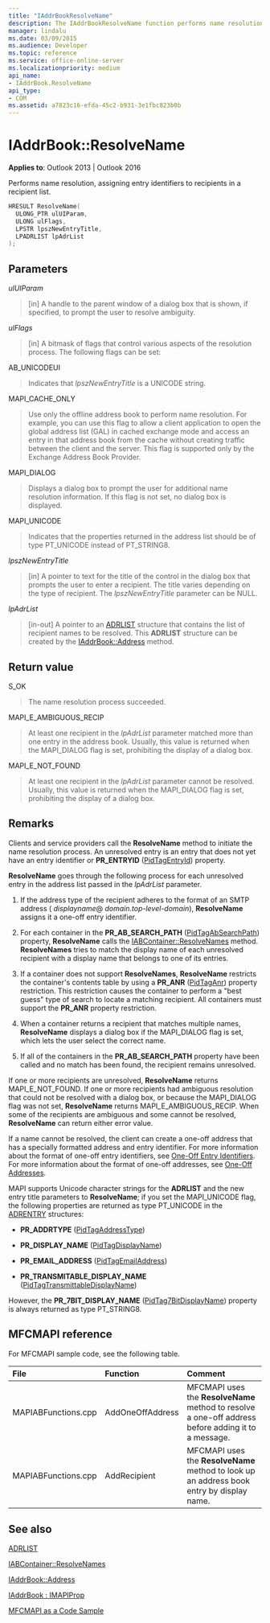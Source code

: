 ```yaml
---
title: "IAddrBookResolveName"
description: The IAddrBookResolveName function performs name resolution, assigning entry identifiers to recipients in a recipient list.
manager: lindalu
ms.date: 03/09/2015
ms.audience: Developer
ms.topic: reference
ms.service: office-online-server
ms.localizationpriority: medium
api_name:
- IAddrBook.ResolveName
api_type:
- COM
ms.assetid: a7823c16-efda-45c2-b931-3e1fbc823b0b
---
```


# IAddrBook::ResolveName

  
  
**Applies to**: Outlook 2013 | Outlook 2016 
  
Performs name resolution, assigning entry identifiers to recipients in a recipient list.
  
```cpp
HRESULT ResolveName(
  ULONG_PTR ulUIParam,
  ULONG ulFlags,
  LPSTR lpszNewEntryTitle,
  LPADRLIST lpAdrList
);
```

## Parameters

 _ulUIParam_
  
> [in] A handle to the parent window of a dialog box that is shown, if specified, to prompt the user to resolve ambiguity.
    
 _ulFlags_
  
> [in] A bitmask of flags that control various aspects of the resolution process. The following flags can be set:
    
AB_UNICODEUI
  
> Indicates that  _lpszNewEntryTitle_ is a UNICODE string. 
    
MAPI_CACHE_ONLY
  
> Use only the offline address book to perform name resolution. For example, you can use this flag to allow a client application to open the global address list (GAL) in cached exchange mode and access an entry in that address book from the cache without creating traffic between the client and the server. This flag is supported only by the Exchange Address Book Provider.
    
MAPI_DIALOG 
  
> Displays a dialog box to prompt the user for additional name resolution information. If this flag is not set, no dialog box is displayed. 
    
MAPI_UNICODE 
  
> Indicates that the properties returned in the address list should be of type PT_UNICODE instead of PT_STRING8. 
    
 _lpszNewEntryTitle_
  
> [in] A pointer to text for the title of the control in the dialog box that prompts the user to enter a recipient. The title varies depending on the type of recipient. The  _lpszNewEntryTitle_ parameter can be NULL. 
    
 _lpAdrList_
  
> [in-out] A pointer to an [ADRLIST](adrlist.md) structure that contains the list of recipient names to be resolved. This **ADRLIST** structure can be created by the [IAddrBook::Address](iaddrbook-address.md) method. 
    
## Return value

S_OK 
  
> The name resolution process succeeded.
    
MAPI_E_AMBIGUOUS_RECIP 
  
> At least one recipient in the _lpAdrList_ parameter matched more than one entry in the address book. Usually, this value is returned when the MAPI_DIALOG flag is set, prohibiting the display of a dialog box. 
    
MAPI_E_NOT_FOUND 
  
> At least one recipient in the _lpAdrList_ parameter cannot be resolved. Usually, this value is returned when the MAPI_DIALOG flag is set, prohibiting the display of a dialog box. 
    
## Remarks

Clients and service providers call the **ResolveName** method to initiate the name resolution process. An unresolved entry is an entry that does not yet have an entry identifier or **PR_ENTRYID** ([PidTagEntryId](pidtagentryid-canonical-property.md)) property.
  
 **ResolveName** goes through the following process for each unresolved entry in the address list passed in the _lpAdrList_ parameter. 
  
1. If the address type of the recipient adheres to the format of an SMTP address ( _displayname_@ _domain.top-level-domain_), **ResolveName** assigns it a one-off entry identifier. 
    
2. For each container in the **PR_AB_SEARCH_PATH** ([PidTagAbSearchPath](pidtagabsearchpath-canonical-property.md)) property, **ResolveName** calls the [IABContainer::ResolveNames](iabcontainer-resolvenames.md) method. **ResolveNames** tries to match the display name of each unresolved recipient with a display name that belongs to one of its entries. 
    
3. If a container does not support **ResolveNames**, **ResolveName** restricts the container's contents table by using a **PR_ANR** ([PidTagAnr](pidtaganr-canonical-property.md)) property restriction. This restriction causes the container to perform a "best guess" type of search to locate a matching recipient. All containers must support the **PR_ANR** property restriction. 
    
4. When a container returns a recipient that matches multiple names, **ResolveName** displays a dialog box if the MAPI_DIALOG flag is set, which lets the user select the correct name. 
    
5. If all of the containers in the **PR_AB_SEARCH_PATH** property have been called and no match has been found, the recipient remains unresolved. 
    
If one or more recipients are unresolved, **ResolveName** returns MAPI_E_NOT_FOUND. If one or more recipients had ambiguous resolution that could not be resolved with a dialog box, or because the MAPI_DIALOG flag was not set, **ResolveName** returns MAPI_E_AMBIGUOUS_RECIP. When some of the recipients are ambiguous and some cannot be resolved, **ResolveName** can return either error value. 
  
If a name cannot be resolved, the client can create a one-off address that has a specially formatted address and entry identifier. For more information about the format of one-off entry identifiers, see [One-Off Entry Identifiers](one-off-entry-identifiers.md). For more information about the format of one-off addresses, see [One-Off Addresses](one-off-addresses.md).
  
MAPI supports Unicode character strings for the **ADRLIST** and the new entry title parameters to **ResolveName**; if you set the MAPI_UNICODE flag, the following properties are returned as type PT_UNICODE in the [ADRENTRY](adrentry.md) structures: 
  
- **PR_ADDRTYPE** ([PidTagAddressType](pidtagaddresstype-canonical-property.md))
    
- **PR_DISPLAY_NAME** ([PidTagDisplayName](pidtagdisplayname-canonical-property.md))
    
- **PR_EMAIL_ADDRESS** ([PidTagEmailAddress](pidtagemailaddress-canonical-property.md))
    
- **PR_TRANSMITABLE_DISPLAY_NAME** ([PidTagTransmittableDisplayName](pidtagtransmittabledisplayname-canonical-property.md))
    
However, the **PR_7BIT_DISPLAY_NAME** ([PidTag7BitDisplayName](pidtag7bitdisplayname-canonical-property.md)) property is always returned as type PT_STRING8.
  
## MFCMAPI reference

For MFCMAPI sample code, see the following table.
  
|**File**|**Function**|**Comment**|
|:-----|:-----|:-----|
|MAPIABFunctions.cpp  <br/> |AddOneOffAddress  <br/> |MFCMAPI uses the **ResolveName** method to resolve a one-off address before adding it to a message. |
|MAPIABFunctions.cpp  <br/> |AddRecipient  <br/> |MFCMAPI uses the **ResolveName** method to look up an address book entry by display name. |
   
## See also



[ADRLIST](adrlist.md)
  
[IABContainer::ResolveNames](iabcontainer-resolvenames.md)
  
[IAddrBook::Address](iaddrbook-address.md)
  
[IAddrBook : IMAPIProp](iaddrbookimapiprop.md)


[MFCMAPI as a Code Sample](mfcmapi-as-a-code-sample.md)

